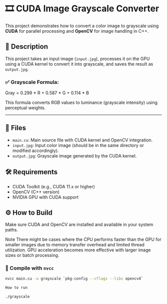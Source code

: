 # 🎞️ CUDA Image Grayscale Converter

This project demonstrates how to convert a color image to grayscale using **CUDA** for parallel processing and **OpenCV** for image handling in C++.

## 📸 Description

This project takes an input image (`input.jpg`), processes it on the GPU using a CUDA kernel to convert it into grayscale, and saves the result as `output.jpg`.

### ✅ Grayscale Formula:

Gray = 0.299 * R + 0.587 * G + 0.114 * B

This formula converts RGB values to luminance (grayscale intensity) using perceptual weights.

---

## 📁 Files

- `main.cu`: Main source file with CUDA kernel and OpenCV integration.
- `input.jpg`: Input color image (should be in the same directory or modified accordingly).
- `output.jpg`: Grayscale image generated by the CUDA kernel.

## 🛠️ Requirements

- CUDA Toolkit (e.g., CUDA 11.x or higher)
- OpenCV (C++ version)
- NVIDIA GPU with CUDA support

## ⚙️ How to Build

Make sure CUDA and OpenCV are installed and available in your system paths.

Note
There might be cases where the CPU performs faster than the GPU for smaller images due to memory transfer overhead and limited thread utilization. GPU acceleration becomes more effective with larger image sizes or batch processing.

### 🧱 Compile with `nvcc` 
```bash  
nvcc main.cu -o grayscale `pkg-config --cflags --libs opencv4`

How to run

./grayscale

